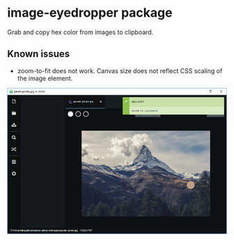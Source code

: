 # image-eyedropper package

Grab and copy hex color from images to clipboard.

## Known issues
* zoom-to-fit does not work. Canvas size does not reflect CSS scaling of the image element.

![screenshot](https://github.com/hjalmar/image-eyedropper/blob/master/preview.png)
